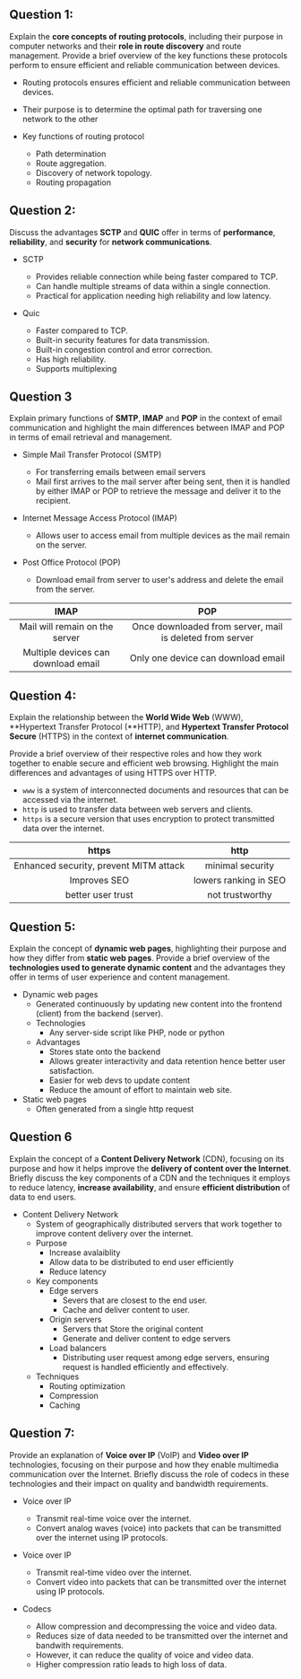 ## Question 1:
Explain the **core concepts of routing protocols**, including their purpose in computer networks and
their **role in route discovery** and route management. Provide a brief overview of the key functions
these protocols perform to ensure efficient and reliable communication between devices.

* Routing protocols ensures efficient and reliable communication between devices.
* Their purpose is to determine the optimal path for traversing one network to the other

* Key functions of routing protocol
  * Path determination
  * Route aggregation.
  * Discovery of network topology.
  * Routing propagation

## Question 2:
Discuss the advantages **SCTP** and **QUIC** offer in terms of **performance**, **reliability**, and **security** for **network communications**.

* SCTP
  * Provides reliable connection while being faster compared to TCP.
  * Can handle multiple streams of data within a single connection.
  * Practical for application needing high reliability and low latency.

* Quic
  * Faster compared to TCP.
  * Built-in security features for data transmission.
  * Built-in congestion control and error correction.
  * Has high reliability.
  * Supports multiplexing

## Question 3
Explain primary functions of **SMTP**, **IMAP** and **POP** in the context of email communication and highlight the main differences between IMAP and POP in terms of email retrieval and management.

* Simple Mail Transfer Protocol (SMTP)
  * For transferring emails between email servers
  * Mail first arrives to the mail server after being sent, then it is handled by either IMAP or POP to retrieve the message and deliver it to the recipient.
  

* Internet Message Access Protocol (IMAP)
  * Allows user to access email from multiple devices as the mail remain on the server.
 
* Post Office Protocol (POP)
  * Download email from server to user's address and delete the email from the server.

| IMAP                                | POP                                                      |
|:-----------------------------------:|:--------------------------------------------------------:|
| Mail will remain on the server      | Once downloaded from server, mail is deleted from server |
| Multiple devices can download email | Only one device can download email                       |

## Question 4:
Explain the relationship between the **World Wide Web** (WWW), **Hypertext Transfer Protocol (**HTTP), and **Hypertext Transfer Protocol Secure** (HTTPS) in the context of **internet communication**. 

Provide a brief overview of their respective roles and how they work together to enable secure and efficient web browsing. Highlight the main differences and advantages of using HTTPS over HTTP.


* `www` is a system of interconnected documents and resources that can be accessed via the internet.
* `http` is used to transfer data between web servers and clients.
* `https` is a secure version that uses encryption to protect transmitted data over the internet.

| https                                  | http                  |
|:--------------------------------------:|:---------------------:|
| Enhanced security, prevent MITM attack | minimal security      |
| Improves SEO                           | lowers ranking in SEO |
| better user trust                      | not trustworthy       |


## Question 5:
Explain the concept of **dynamic web pages**, highlighting their purpose and how they differ from **static web pages**. Provide a brief overview of the **technologies used to generate dynamic content** and the advantages they offer in terms of user experience and content management. 

* Dynamic web pages
  * Generated continuously by updating new content into the frontend (client) from the backend (server).
  * Technologies
    * Any server-side script like PHP, node or python
  * Advantages
    * Stores state onto the backend
    * Allows greater interactivity and data retention hence better user satisfaction.
    * Easier for web devs to update content
    * Reduce the amount of effort to maintain web site.
* Static web pages
  * Often generated from a single http request

## Question 6
Explain the concept of a **Content Delivery Network** (CDN), focusing on its purpose and how it helps improve the **delivery of content over the Internet**. Briefly discuss the key components of a CDN and the techniques it employs to reduce latency, **increase availability**, and ensure **efficient distribution** of data to end users.

* Content Delivery Network
  * System of geographically distributed servers that work together to improve content delivery over the internet.
  * Purpose
    * Increase avalaiblity
    * Allow data to be distributed to end user efficiently
    * Reduce latency
  * Key components
    * Edge servers
      * Severs that are closest to the end user.
      * Cache and deliver content to user.
    * Origin servers
      * Servers that Store the original content
      * Generate and deliver content to edge servers
    * Load balancers
      * Distributing user request among edge servers, ensuring request is handled efficiently and effectively.
  * Techniques
    * Routing optimization
    * Compression
    * Caching


## Question 7:
Provide an explanation of **Voice over IP** (VoIP) and **Video over IP** technologies, focusing on their purpose and how they enable multimedia communication over the Internet. Briefly discuss the role of codecs in these technologies and their impact on quality and bandwidth requirements.

* Voice over IP
  * Transmit real-time voice over the internet.
  * Convert analog waves (voice) into packets that can be transmitted over the internet using IP protocols.
* Voice over IP
  * Transmit real-time video over the internet.
  * Convert video into packets that can be transmitted over the internet using IP protocols.


* Codecs
  * Allow compression and decompressing the voice and video data.
  * Reduces size of data needed to be transmitted over the internet and bandwith requirements.
  * However, it can reduce the quality of voice and video data.
  * Higher compression ratio leads to high loss of data.
